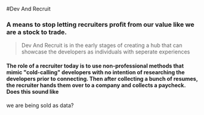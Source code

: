 #Dev And Recruit

### A means to stop letting recruiters profit from our value like we are a stock to trade.

> Dev And Recruit is in the early stages of creating a hub that can showcase the developers as individuals with seperate experiences 


#### The role of a recruiter today is to use non-professional methods that mimic "cold-calling" developers with no intention of researching the developers prior to connecting. Then after collecting a bunch of resumes, the recruiter hands them over to a company and collects a paycheck. Does this sound like 
 we are being sold as data?



